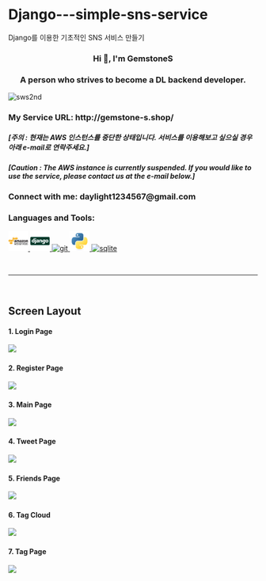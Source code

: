 # Django---simple-sns-service
Django를 이용한 기초적인 SNS 서비스 만들기

<h3 align="center">Hi 👋, I'm GemstoneS</h3>
<h3 align="center">
A person who strives to become a DL backend developer.</h3>

<p align="left"> <img src="https://komarev.com/ghpvc/?username=sws2nd&label=Profile%20views&color=0e75b6&style=flat" alt="sws2nd" /> </p>

<h3 align="left">My Service URL: http://gemstone-s.shop/</h3>

<h5>[주의 : 현재는 AWS 인스턴스를 중단한 상태입니다. 서비스를 이용해보고 싶으실 경우 아래 e-mail로 연락주세요.]</h5>

<h5>[Caution : The AWS instance is currently suspended. If you would like to use the service, please contact us at the e-mail below.]</h5>

<h3 align="left">Connect with me: daylight1234567@gmail.com</h3>
<p align="left">
</p>

<h3 align="left">Languages and Tools:</h3>
<p align="left"> <a href="https://aws.amazon.com" target="_blank" rel="noreferrer"> <img src="https://raw.githubusercontent.com/devicons/devicon/master/icons/amazonwebservices/amazonwebservices-original-wordmark.svg" alt="aws" width="40" height="40"/> </a> <a href="https://www.djangoproject.com/" target="_blank" rel="noreferrer"> <img src="https://raw.githubusercontent.com/devicons/devicon/master/icons/django/django-original.svg" alt="django" width="40" height="40"/> </a> <a href="https://git-scm.com/" target="_blank" rel="noreferrer"> <img src="https://www.vectorlogo.zone/logos/git-scm/git-scm-icon.svg" alt="git" width="40" height="40"/> </a> <a href="https://www.python.org" target="_blank" rel="noreferrer"> <img src="https://raw.githubusercontent.com/devicons/devicon/master/icons/python/python-original.svg" alt="python" width="40" height="40"/> </a> <a href="https://www.sqlite.org/" target="_blank" rel="noreferrer"> <img src="https://www.vectorlogo.zone/logos/sqlite/sqlite-icon.svg" alt="sqlite" width="40" height="40"/> </a> </p>

<br>

---

<br>

<h2>Screen Layout</h2>

<h4>1. Login Page</h4>
<img src='https://user-images.githubusercontent.com/17736865/150705021-e4818f46-073e-412b-952f-4bb408b77e76.png'>

<h4>2. Register Page</h4>
<img src='https://user-images.githubusercontent.com/17736865/150705133-0e4a4ff3-54bf-4dbf-b889-91e0cda8828e.png'>

<h4>3. Main Page</h4>
<img src='https://user-images.githubusercontent.com/17736865/150705679-fe8b6832-3b2e-4945-9685-60f742160356.png'>

<h4>4. Tweet Page</h4>
<img src='https://user-images.githubusercontent.com/17736865/150705736-6b63e62e-6972-4dcc-92b7-3639d2586ac7.png'>

<h4>5. Friends Page</h4>
<img src='https://user-images.githubusercontent.com/17736865/150705780-8f18337e-b1c3-41b6-8546-bf69e6e58be9.png'>

<h4>6. Tag Cloud</h4>
<img src='https://user-images.githubusercontent.com/17736865/150705831-00d91f0f-072d-47a1-8307-829e0e1bf188.png'>

<h4>7. Tag Page</h4>
<img src='https://user-images.githubusercontent.com/17736865/150705883-38a79417-849c-4e98-b404-12399ffb6a1c.png'>

